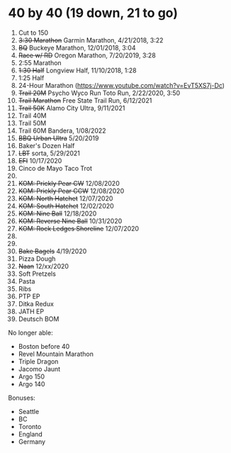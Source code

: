 
# 40 by 40 (19 down, 21 to go)

1. Cut to 150
2. ~~3:30 Marathon~~ Garmin Marathon, 4/21/2018, 3:22
3. ~~BQ~~ Buckeye Marathon, 12/01/2018, 3:04
4. ~~Race w/ RD~~ Oregon Marathon, 7/20/2019, 3:28
5. 2:55 Marathon
7. ~~1:30 Half~~ Longview Half, 11/10/2018, 1:28
8. 1:25 Half
9. 24-Hour Marathon (https://www.youtube.com/watch?v=EvT5XS7j-Dc) 
10. ~~Trail 20M~~ Psycho Wyco Run Toto Run, 2/22/2020, 3:50
11. ~~Trail Marathon~~ Free State Trail Run, 6/12/2021
12. ~~Trail 50K~~ Alamo City Ultra, 9/11/2021
13. Trail 40M
14. Trail 50M
15. Trail 60M Bandera, 1/08/2022
16. ~~BBQ Urban Ultra~~ 5/20/2019
17. Baker's Dozen Half
18. ~~LBT~~ sorta, 5/29/2021
19. ~~EFI~~ 10/17/2020
20. Cinco de Mayo Taco Trot
21. 
22. ~~KOM: Prickly Pear CW~~ 12/08/2020
23. ~~KOM: Prickly Pear CCW~~ 12/08/2020
24. ~~KOM: North Hatchet~~ 12/07/2020
25. ~~KOM: South Hatchet~~ 12/02/2020
26. ~~KOM: Nine Ball~~ 12/18/2020
27. ~~KOM: Reverse Nine Ball~~ 10/31/2020
28. ~~KOM: Rock Ledges Shoreline~~ 12/07/2020
29. 
30. 
31. ~~Bake Bagels~~ 4/19/2020
32. Pizza Dough 
33. ~~Naan~~ 12/xx/2020
34. Soft Pretzels
35. Pasta
36. Ribs
37. PTP EP
38. Ditka Redux
39. JATH EP
40. Deutsch BOM

No longer able:
* Boston before 40
* Revel Mountain Marathon
* Triple Dragon
* Jacomo Jaunt
* Argo 150
* Argo 140

Bonuses:
* Seattle
* BC
* Toronto
* England
* Germany
